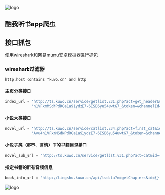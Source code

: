![logo](https://github.com/huangke19/KuwoSpider/raw/master/logo.jpg)

## 酷我听书app爬虫



## 接口抓包

使用wireshark和网易mumu安卓模拟器进行抓包

### wireshark过滤器

```shell
http.host contains "kuwo.cn" and http
```

#### 主页分类接口

```python
index_url = 'http://ts.kuwo.cn/service/getlist.v31.php?act=get_header&uid=13657560984&version=8.5.3.0&device_id=Avu4' \
            'n1VFxmMSdNPdRGa1a91ydzE7-6ISB6yu54uwtG7_&token=&channelId=qq&kw_id=-1'
```

#### 小说大类接口

```python
novel_url = 'http://ts.kuwo.cn/service/catlist.v34.php?act=first_cat&id=%s&uid=13657560984&version=8.5.3.0&device_id=' \
            'Avu4n1VFxmMSdNPdRGa1a91ydzE7-6ISB6yu54uwtG7_&token=&channelId=qq&kw_id=-1'
```

#### 小说子类（都市、言情）下的书籍目录接口

```python
novel_sub_url = 'http://ts.kuwo.cn/service/getlist.v31.php?act=cat&id={}&type=hot&uid=13657560984&version=8.5.3.0&device_id=Avu4n1VFxmMSdNPdRGa1a91ydzE7-6ISB6yu54uwtG7_&token=&channelId=qq&kw_id=-1'
```

#### 指定书籍的所有音频信息

```python
book_info_url = 'http://tingshu.kuwo.cn/api/tsdata?m=getChapters&id={}'
```

![logo](https://github.com/huangke19/KuwoSpider/raw/master/res.png)



